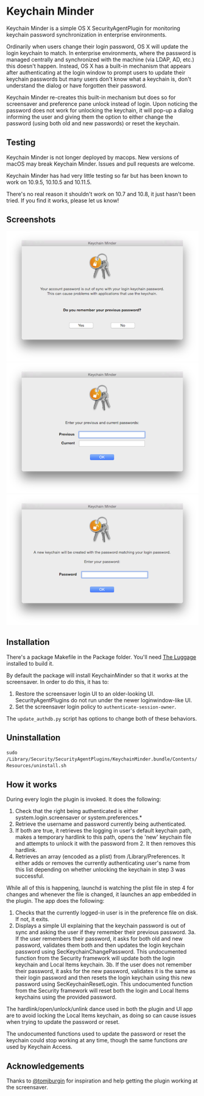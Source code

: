# Keychain Minder

Keychain Minder is a simple OS X SecurityAgentPlugin for monitoring keychain
password synchronization in enterprise environments.

Ordinarily when users change their login password, OS X will update the login
keychain to match. In enterprise environments, where the password is managed
centrally and synchronized with the machine (via LDAP, AD, etc.) this doesn't
happen. Instead, OS X has a built-in mechanism that appears after authenticating
at the login window to prompt users to update their keychain passwords but many
users don't know what a keychain is, don't understand the dialog or have
forgotten their password.

Keychain Minder re-creates this built-in mechanism but does so for screensaver
and preference pane unlock instead of login. Upon noticing the password
does not work for unlocking the keychain, it will pop-up a dialog informing the
user and giving them the option to either change the password (using both old
and new passwords) or reset the keychain.

## Testing
Keychain Minder is not longer deployed by macops. New versions of macOS may break Keychain Minder. Issues and pull requests are welcome.

Keychain Minder has had very little testing so far but has been known to
work on 10.9.5, 10.10.5 and 10.11.5.

There's no real reason it shouldn't work on 10.7 and 10.8, it just hasn't
been tried. If you find it works, please let us know!

## Screenshots

![Welcome](Docs/KeychainMinderWelcome.png)
![Known Password](Docs/KeychainMinderKnownPw.png)
![Unknown Password](Docs/KeychainMinderUnknownPw.png)

## Installation

There's a package Makefile in the Package folder. You'll need
[The Luggage](https://github.com/unixorn/luggage) installed to build it.

By default the package will install KeychainMinder so that it works at the screensaver.
In order to do this, it has to:
 1. Restore the screensaver login UI to an older-looking UI. SecurityAgentPlugins
    do not run under the newer loginwindow-like UI.
 2. Set the screensaver login policy to `authenticate-session-owner`.

The `update_authdb.py` script has options to change both of these behaviors.

## Uninstallation

`sudo /Library/Security/SecurityAgentPlugins/KeychainMinder.bundle/Contents/Resources/uninstall.sh`

## How it works

During every login the plugin is invoked. It does the following:

1. Check that the right being authenticated is either system.login.screensaver
   or system.preferences.\*
2. Retrieve the username and password currently being authenticated.
3. If both are true, it retrieves the logging in user's default keychain path,
   makes a temporary hardlink to this path, opens the 'new' keychain file
   and attempts to unlock it with the password from 2. It then removes this
   hardlink.
4. Retrieves an array (encoded as a plist) from /Library/Preferences. It either
   adds or removes the currently authenticating user's name from this list
   depending on whether unlocking the keychain in step 3 was successful.

While all of this is happening, launchd is watching the plist file in step 4
for changes and whenever the file is changed, it launches an app embedded in
the plugin. The app does the following:

1. Checks that the currently logged-in user is in the preference file on disk.
   If not, it exits.
2. Displays a simple UI explaining that the keychain password is out of sync
   and asking the user if they remember their previous password.
3a. If the user remembers their password, it asks for both old and new password,
   validates them both and then updates the login keychain password using
   SecKeychainChangePassword. This undocumented function from the Security
   framework will update both the login keychain and Local Items keychain.
3b. If the user does not remember their password, it asks for the new password,
   validates it is the same as their login password and then resets the login
   keychain using this new password using SecKeychainResetLogin. This
   undocumented function from the Security framework will reset both the login
   and Local Items keychains using the provided password.

The hardlink/open/unlock/unlink dance used in both the plugin and UI app
are to avoid locking the Local Items keychain, as doing so can cause issues
when trying to update the password or reset. 

The undocumented functions used to update the password or reset the keychain
could stop working at any time, though the same functions *are* used by Keychain Access.

## Acknowledgements

Thanks to [@tomjburgin](https://twitter.com/tomjburgin) for inspiration and
help getting the plugin working at the screensaver.
